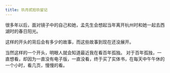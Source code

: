 ```yaml
---
title: 玖月贰拾玖留记
---
```

很多年以后，面对镜子中的自己和她，孟先生会想起当年离开杭州时和她一起去西湖时的春日阳光。

这样的开头的背后会有多少的故事，而这些故事到现在还没展开。

当然这样的一个开头，明眼人就会知道最近我在看百年孤独。
对于百年孤独，一直想看，却因为一直没有电子版，一直没看，终于买了实体书，在每天中午午休的一个小时，看几页，慢慢的看。

